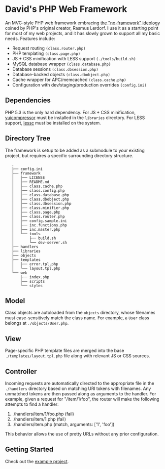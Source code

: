 # David's PHP Web Framework

An MVC-style PHP web framework embracing [the "no-framework" ideology][nff]
coined by PHP's original creator, Rasmus Lerdorf. I use it as a starting
point for most of my web projects, and it has slowly grown to support all my
basic needs. Features include:

  * Request routing `(class.router.php)`
  * PHP templating `(class.page.php)`
  * JS + CSS minification with LESS support `(./tools/build.sh)`
  * MySQL database wrapper `(class.database.php)`
  * Database sessions `(class.dbsession.php)`
  * Database-backed objects `(class.dbobject.php)`
  * Cache wrapper for APC/memcached `(class.cache.php)`
  * Configuration with dev/staging/production overrides `(config.ini)`

## Dependencies

PHP 5.3 is the only hard dependency. For JS + CSS minification,
[yuicompressor][yuic] must be installed in the `libraries` directory. For LESS
support, [lessc][lessc] must be installed on the system.

## Directory Tree

The framework is setup to be added as a submodule to your existing project, but
requires a specific surrounding directory structure.

       .
       ├── config.ini
       ├── framework
       │   ├── LICENSE
       │   ├── README.md
       │   ├── class.cache.php
       │   ├── class.config.php
       │   ├── class.database.php
       │   ├── class.dbobject.php
       │   ├── class.dbsession.php
       │   ├── class.minifier.php
       │   ├── class.page.php
       │   ├── class.router.php
       │   ├── config.sample.ini
       │   ├── inc.functions.php
       │   ├── inc.master.php
       │   └── tools
       │       ├── build.sh
       │       └── dev-server.sh
       ├── handlers
       ├── libraries
       ├── objects
       ├── templates
       │   ├── error.tpl.php
       │   └── layout.tpl.php
       └── web
           ├── index.php
           ├── scripts
           └── styles

## Model

Class objects are autoloaded from the `objects` directory, whose filenames
must case-sensitively match the class name. For example, a `User` class
belongs at `./objects/User.php`.

## View

Page-specific PHP template files are merged into the base 
`./templates/layout.tpl.php` file along with relevant JS or CSS sources.

## Controller

Incoming requests are automatically directed to the appropriate file in the
`./handlers` directory based on matching URI tokens with filenames. Any
unmatched tokens are then passed along as arguments to the handler. For
example, given a request for "/item/1/foo", the router will make the following
attempts to find a handler:

  1. ./handlers/item/1/foo.php (fail)
  2. ./handlers/item/1.php (fail)
  3. ./handlers/item.php (match, arguments: ['1', 'foo'])

This behavior allows the use of pretty URLs without any prior configuration.

## Getting Started

Check out the [example project][dmphp-example].

[nff]: http://toys.lerdorf.com/archives/38-The-no-framework-PHP-MVC-framework.html
[yuic]: https://github.com/yui/yuicompressor
[lessc]: https://github.com/cloudhead/less.js
[dmphp-example]: https://github.com/dmpatierno/dmphp-example

